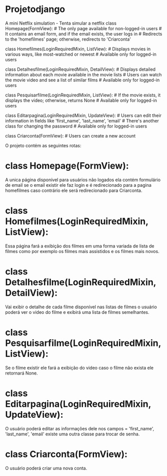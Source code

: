 # Projetodjango
A mini Netflix simulation - Tenta simular a netflix
class Homepage(FormView):
    # The only page available for non-logged-in users
    # It contains an email form, and if the email exists, the user logs in
    # Redirects to the 'homefilmes' page; otherwise, redirects to 'Criarconta'

class Homefilmes(LoginRequiredMixin, ListView):
    # Displays movies in various ways, like most-watched or newest
    # Available only for logged-in users

class Detalhesfilme(LoginRequiredMixin, DetailView):
    # Displays detailed information about each movie available in the movie lists
    # Users can watch the movie video and see a list of similar films
    # Available only for logged-in users

class Pesquisarfilme(LoginRequiredMixin, ListView):
    # If the movie exists, it displays the video; otherwise, returns None
    # Available only for logged-in users

class Editarpagina(LoginRequiredMixin, UpdateView):
    # Users can edit their information in fields like 'first_name', 'last_name', 'email'
    # There's another class for changing the password
    # Available only for logged-in users

class Criarconta(FormView):
    # Users can create a new account


O projeto contém as seguintes rotas:
# class Homepage(FormView):
A unica página disponível para usuários não logados ela contém formulário de email 
se o email existir ele faz login e é redirecionado para a pagina homefilmes caso contrário 
ele será redirecionado para Criarconta.

# class Homefilmes(LoginRequiredMixin, ListView):
Essa página fará a exibição dos filmes em uma forma variada de lista de filmes
como por exemplo os filmes mais assistidos e os filmes mais novos.

# class Detalhesfilme(LoginRequiredMixin, DetailView):
Vai exibir o detalhe de cada filme disponível nas listas de filmes o usuário poderá ver o video do filme
e exibirá uma lista de filmes semelhantes.

# class Pesquisarfilme(LoginRequiredMixin, ListView):
Se o filme existir ele fará a exibição do video caso o filme não exista ele retornará None.

# class Editarpagina(LoginRequiredMixin, UpdateView):
O usuário poderá editar as informações dele nos campos = 'first_name', 'last_name', 'email'
existe uma outra classe para trocar de senha.

# class Criarconta(FormView):
O usuário poderá criar uma nova conta.
